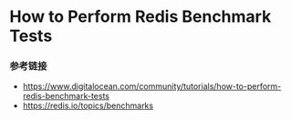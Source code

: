 # How to Perform Redis Benchmark Tests



### 参考链接

- <https://www.digitalocean.com/community/tutorials/how-to-perform-redis-benchmark-tests>
- <https://redis.io/topics/benchmarks>
